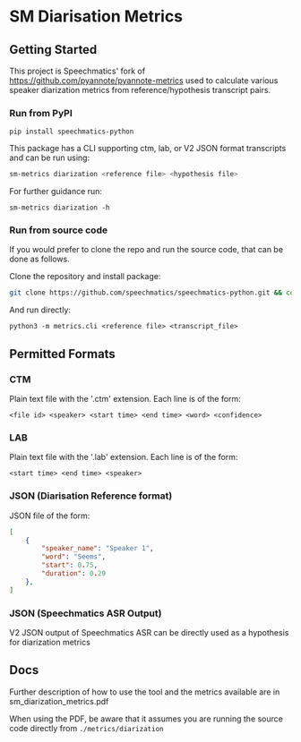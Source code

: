# SM Diarisation Metrics

## Getting Started

This project is Speechmatics' fork of https://github.com/pyannote/pyannote-metrics used to calculate various speaker diarization metrics from reference/hypothesis transcript pairs.

### Run from PyPI

```
pip install speechmatics-python
```

This package has a CLI supporting ctm, lab, or V2 JSON format transcripts and can be run using:

```bash
sm-metrics diarization <reference file> <hypothesis file>
```

For further guidance run:

```
sm-metrics diarization -h
```

### Run from source code

If you would prefer to clone the repo and run the source code, that can be done as follows.

Clone the repository and install package:
```bash
git clone https://github.com/speechmatics/speechmatics-python.git && cd speechmatics-python && python setup.py install
```

And run directly:
```
python3 -m metrics.cli <reference file> <transcript_file>
```



## Permitted Formats

### CTM

Plain text file with the '.ctm' extension. Each line is of the form:
```
<file id> <speaker> <start time> <end time> <word> <confidence>
```

### LAB

Plain text file with the '.lab' extension. Each line is of the form:
```
<start time> <end time> <speaker>
```

### JSON (Diarisation Reference format)

JSON file of the form:

```json
[
    {
        "speaker_name": "Speaker 1",
        "word": "Seems",
        "start": 0.75,
        "duration": 0.29
    },
]

```

### JSON (Speechmatics ASR Output)

V2 JSON output of Speechmatics ASR can be directly used as a hypothesis for diarization metrics

## Docs

Further description of how to use the tool and the metrics available are in sm_diarization_metrics.pdf

When using the PDF, be aware that it assumes you are running the source code directly from `./metrics/diarization`
